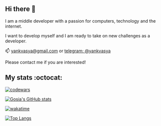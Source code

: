 ## Hi there 👋

I am a middle developer with a passion for computers, technology and the internet.

I want to develop myself and I am ready to take on new challenges as a developer.

📫 yankvasya@gmail.com or [telegram: @yankvasya](https://t.me/yankvasya)

Please contact me if you are interested!

## My stats :octocat:

[![codewars](https://www.codewars.com/users/yankvasya/badges/large)](https://www.codewars.com/users/yankvasya)

[![Gosia's GitHub stats](https://github-readme-stats.vercel.app/api?username=yankvasya&show_icons=true&theme=tokyonight)](https://github.com/yankvasya?tab=repositories)

[![wakatime](https://wakatime.com/badge/user/b2a5225b-807a-4a52-9cbb-099157c23626.svg)](https://wakatime.com/@b2a5225b-807a-4a52-9cbb-099157c23626)

[![Top Langs](https://github-readme-stats.vercel.app/api/top-langs/?username=yankvasya&layout=compact&theme=tokyonight)](https://github.com/yankvasya?tab=repositories)

